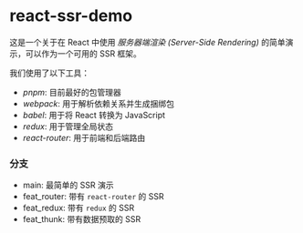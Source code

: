 # react-ssr-demo

这是一个关于在 React 中使用 _服务器端渲染 (Server-Side Rendering)_ 的简单演示，可以作为一个可用的 SSR 框架。

我们使用了以下工具：

- _pnpm_: 目前最好的包管理器
- _webpack_: 用于解析依赖关系并生成捆绑包
- _babel_: 用于将 React 转换为 JavaScript
- _redux_: 用于管理全局状态
- _react-router_: 用于前端和后端路由

### 分支

- main: 最简单的 SSR 演示
- feat_router: 带有 `react-router` 的 SSR
- feat_redux: 带有 `redux` 的 SSR
- feat_thunk: 带有数据预取的 SSR
